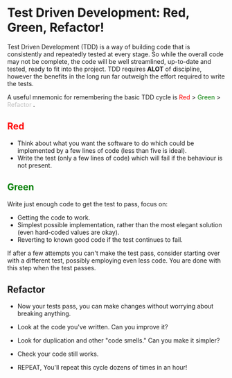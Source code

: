 # Test Driven Development: Red, Green, Refactor!
Test Driven Development (TDD) is a way of building code that is consistently and repeatedly tested at every stage. So while the overall code may not be complete, the code will be well streamlined, up-to-date and tested, ready to fit into the project. TDD requires **ALOT** of discipline, however the benefits in the long run far outweigh the effort required to write the tests.

 A useful mnemonic for remembering the basic TDD cycle is <span style="color:red"> Red </span> > <span style="color:green"> Green </span> > <span style="color:silver"> Refactor </span>.

## <span style="color:red"> Red </span>

* Think about what you want the software to do which could be implemented by a few lines of code (less than five is ideal).
* Write the test (only a few lines of code) which will fail if the behaviour is not present.



## <span style="color:green"> Green </span>

Write just enough code to get the test to pass, focus on:

* Getting the code to work.
* Simplest possible implementation, rather than the most elegant solution (even hard-coded values are okay).
* Reverting to known good code if the test continues to fail.

If after a few attempts you can't make the test pass, consider starting over with a different test, possibly employing even less code. You are done with this step when the test passes.



## Refactor

* Now your tests pass, you can make changes without worrying about breaking anything.
* Look at the code you've written. Can you improve it?
* Look for duplication and other "code smells." Can you make it simpler?
* Check your code still works.

 * REPEAT,
You'll repeat this cycle dozens of times in an hour!
